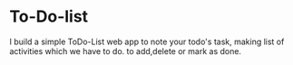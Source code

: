 # To-Do-list
 I build a simple ToDo-List web app to note your todo's task, making list of activities which we have to do. to add,delete or mark as done.
